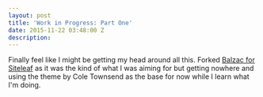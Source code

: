 ```yaml
---
layout: post
title: 'Work in Progress: Part One'
date: 2015-11-22 03:48:00 Z
description:
---
```


Finally feel like I might be getting my head around all this. Forked [Balzac for Siteleaf](https://github.com/destroytoday/Balzac-for-Siteleaf) as it was the kind of what I was aiming for but getting nowhere and using the theme by Cole Townsend as the base for now while I learn what I'm doing.
